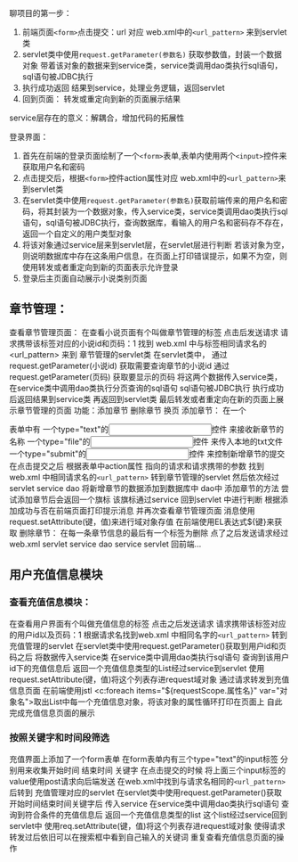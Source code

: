 聊项目的第一步：

1. 前端页面`<form>`点击提交：url  对应 web.xml中的`<url_pattern>` 来到servlet类
2. servlet类中使用`request.getParameter(参数名)` 获取参数值，封装一个数据对象  带着该对象的数据来到service类，service类调用dao类执行sql语句，sql语句被JDBC执行
3. 执行成功返回 结果到service，处理业务逻辑，返回servlet
4. 回到页面： 转发或重定向到新的页面展示结果



service层存在的意义：解耦合，增加代码的拓展性

登录界面：
1. 首先在前端的登录页面绘制了一个`<form>`表单,表单内使用两个`<input>`控件来获取用户名和密码
2. 点击提交后，根据`<form>`控件action属性对应 web.xml中的`<url_pattern>`来到servlet类
3. 在servlet类中使用`request.getParameter(参数名)`获取前端传来的用户名和密码，将其封装为一个数据对象，传入service类，service类调用dao类执行sql语句，sql语句被JDBC执行，查询数据库，看输入的用户名和密码存不存在，返回一个自定义的用户类型对象
4. 将该对象通过service层来到servlet层，在servlet层进行判断 若该对象为空，则说明数据库中存在这条用户信息，在页面上打印错误提示，如果不为空，则使用转发或者重定向到新的页面表示允许登录
5. 登录后主页面自动展示小说类别页面

## 章节管理：
查看章节管理页面：
在查看小说页面有个叫做章节管理的<a>标签  点击后发送请求 请求携带该<a>标签对应的小说id和页码：1
找到 web.xml 中与<a>标签相同请求名的<url_pattern> 来到 章节管理的servlet类
在servlet类中，
	通过request.getParameter(小说id) 获取需要查询章节的小说id
	通过request.getParameter(页码) 获取要显示的页码
将这两个数据传入service类，在service类中调用dao类执行分页查询的sql语句 sql语句被JDBC执行
执行成功后返回结果到service类 再返回到servlet类
最后转发或者重定向在新的页面上展示章节管理的页面
功能：添加章节 删除章节 换页
添加章节：
在一个<form>表单中有
一个type="text"的<input>控件 来接收新章节的名称
一个type="file"的<input>控件 来传入本地的txt文件
一个type="submit"的<input>控件 来控制新增章节的提交
在点击提交之后 根据<form>表单中action属性 指向的请求和请求携带的参数 找到web.xml 中相同请求名的`<url_pattern>` 转到章节管理的servlet 然后依次经过servlet service dao 将新增章节的数据添加到数据库中 
dao中 添加章节的方法 尝试添加章节后会返回一个旗标 该旗标通过service 回到servlet 中进行判断
根据添加成功与否在前端页面打印提示消息 并再次查看章节管理页面
消息使用request.setAttribute(键，值)来进行域对象存值
在前端使用EL表达式${键}来获取
删除章节：
在每一条章节信息的最后有一个<a>标签为删除 点了之后发送请求经过web.xml servlet service dao service servlet 回前端...

## 用户充值信息模块
### 查看充值信息模块：
在查看用户界面有个叫做充值信息的<a>标签 点击之后发送请求 请求携带该<a>标签对应的用户id以及页码：1
根据请求名找到web.xml 中相同名字的`<url_pattern>` 转到充值管理的servlet 
在servlet类中使用request.getParameter()获取到用户id和页码之后 将数据传入service类 在service类中调用dao类执行sql语句 查询到该用户id下的充值信息后 返回一个充值信息类型的List经过service到servlet 使用request.setAttribute(键，值)将这个列表存进request域对象
通过请求转发到充值信息页面
在前端使用jstl <c:foreach items="${requestScope.属性名}" var="对象名">取出List中每一个充值信息对象，将该对象的属性循环打印在页面上
自此完成充值信息页面的展示

### 按照关键字和时间段筛选
充值界面上添加了一个form表单
在form表单内有三个type="text"的input标签
分别用来收集开始时间 结束时间 关键字
在点击提交的时候 将上面三个input标签的value使用post请求向后端发送
在web.xml中找到与请求名相同的`<url_pattern>` 后转到 充值管理对应的servlet
在servlet类中使用request.getParameter()获取开始时间结束时间关键字后 传入service 
在service类中调用dao类执行sql语句 查询到符合条件的充值信息后 返回一个充值信息类型的list
这个list经过service回到servlet中 使用req.setAttribute(键，值)将这个列表存进request域对象
使得请求转发过后依旧可以在搜索框中看到自己输入的关键词
重复查看充值信息页面的操作





